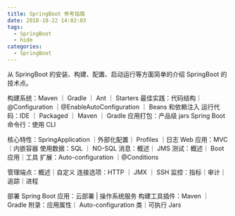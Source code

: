 ```yaml
---
title: SpringBoot 参考指南
date: 2018-10-22 14:02:03
tags:
  - SpringBoot
  - hide
categories:
  - SpringBoot
---
```


从 SpringBoot 的安装、构建、配置、启动运行等方面简单的介绍 SpringBoot 的技术点。

构建系统：Maven ｜ Gradle ｜ Ant ｜ Starters
最佳实践：代码结构｜@Configuration ｜@EnableAutoConfiguration ｜ Beans 和依赖注入
运行代码：IDE ｜ Packaged ｜ Maven ｜ Gradle
应用打包：产品级 jars
Spring Boot 命令行：使用 CLI

核心特性：SpringApplication ｜外部化配置｜ Profiles ｜日志
Web 应用：MVC ｜内嵌容器
使用数据：SQL ｜ NO-SQL
消息：概述｜ JMS
测试：概述｜ Boot 应用｜工具
扩展：Auto-configuration ｜@Conditions

管理端点：概述｜自定义
连接选项：HTTP ｜ JMX ｜ SSH
监控：指标｜审计｜追踪｜进程

部署 Spring Boot 应用：云部署 | 操作系统服务
构建工具插件：Maven ｜ Gradle
附录：应用属性｜ Auto-configuration 类｜可执行 Jars
